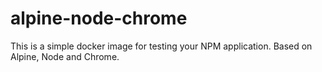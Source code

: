# alpine-node-chrome
This is a simple docker image for testing your NPM application. Based on Alpine, Node and Chrome.
